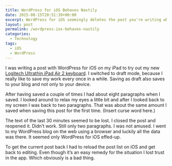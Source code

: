 ```yaml
---
title: WordPress for iOS Behaves Nastily
date: 2015-08-15T20:51:39+00:00
excerpt: WordPress for iOS seemingly deletes the post you're writing while you're writing it. But you can get it back if you're lucky.
layout: post
permalink: /wordpress-ios-behaves-nastily
categories:
  - Technology
tags:
  - iOS
  - WordPress
---
```

I was writing a post with WordPress for iOS on my iPad to try out my new [Logitech Ultrathin iPad Air 2 keyboard](https://www.logitech.com/en-us/product/ultrathin-keyboard-ipad). I switched to draft mode, because I really like to save my work every once in a while. Saving as draft also saves to your blog and not only to your device.

After having saved a couple of times I had about eight paragraphs when I saved. I looked around to relax my eyes a little bit and after I looked back to my screen I was back to two paragraphs. That was about the same amount I saved when saving this post for the first time. (Insert curse word here.)

The text of the last 30 minutes seemed to be lost. I closed the post and reopened it. Didn’t work. Still only two paragraphs. I was not amused. I went to my WordPress blog on the web using a browser and luckily all the data was there. It seemed only WordPress for iOS effed-up.

To get the current post back I had to reload the post list on iOS and get back to editing. Even though it’s an easy remedy for the situation I lost trust in the app. Which obviously is a bad thing.